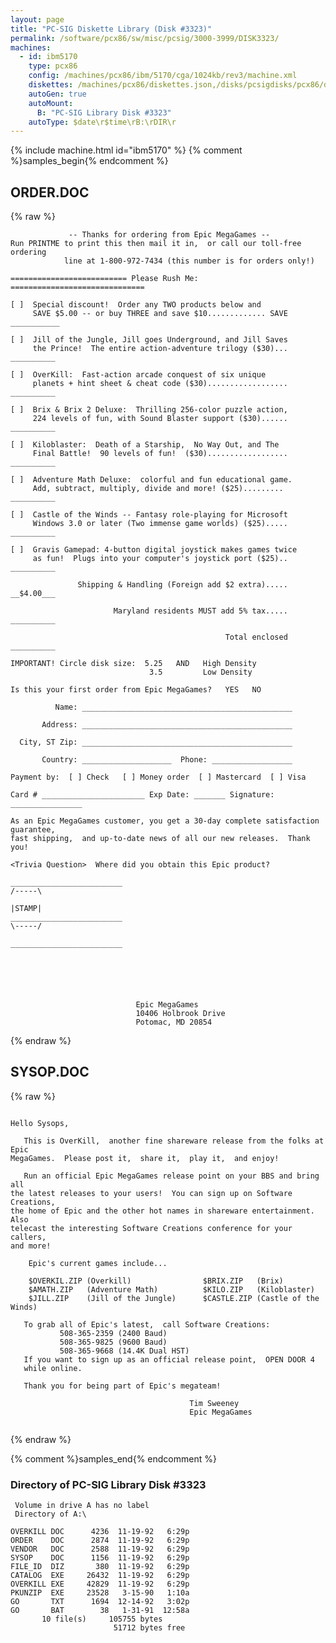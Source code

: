 ```yaml
---
layout: page
title: "PC-SIG Diskette Library (Disk #3323)"
permalink: /software/pcx86/sw/misc/pcsig/3000-3999/DISK3323/
machines:
  - id: ibm5170
    type: pcx86
    config: /machines/pcx86/ibm/5170/cga/1024kb/rev3/machine.xml
    diskettes: /machines/pcx86/diskettes.json,/disks/pcsigdisks/pcx86/diskettes.json
    autoGen: true
    autoMount:
      B: "PC-SIG Library Disk #3323"
    autoType: $date\r$time\rB:\rDIR\r
---
```


{% include machine.html id="ibm5170" %}
{% comment %}samples_begin{% endcomment %}

## ORDER.DOC

{% raw %}
```
             -- Thanks for ordering from Epic MegaGames --
Run PRINTME to print this then mail it in,  or call our toll-free ordering
            line at 1-800-972-7434 (this number is for orders only!)

========================== Please Rush Me: ==============================

[ ]  Special discount!  Order any TWO products below and
     SAVE $5.00 -- or buy THREE and save $10............. SAVE ___________

[ ]  Jill of the Jungle, Jill goes Underground, and Jill Saves
     the Prince!  The entire action-adventure trilogy ($30)... __________

[ ]  OverKill:  Fast-action arcade conquest of six unique
     planets + hint sheet & cheat code ($30).................. __________

[ ]  Brix & Brix 2 Deluxe:  Thrilling 256-color puzzle action,
     224 levels of fun, with Sound Blaster support ($30)...... __________

[ ]  Kiloblaster:  Death of a Starship,  No Way Out, and The
     Final Battle!  90 levels of fun!  ($30).................. __________

[ ]  Adventure Math Deluxe:  colorful and fun educational game.
     Add, subtract, multiply, divide and more! ($25).........  __________

[ ]  Castle of the Winds -- Fantasy role-playing for Microsoft
     Windows 3.0 or later (Two immense game worlds) ($25)..... __________

[ ]  Gravis Gamepad: 4-button digital joystick makes games twice
     as fun!  Plugs into your computer's joystick port ($25).. __________

               Shipping & Handling (Foreign add $2 extra)..... __$4.00___

                       Maryland residents MUST add 5% tax..... __________

                                                Total enclosed __________

IMPORTANT! Circle disk size:  5.25   AND   High Density
                               3.5         Low Density

Is this your first order from Epic MegaGames?   YES   NO

          Name: _______________________________________________

       Address: _______________________________________________

  City, ST Zip: _______________________________________________

       Country: ____________________  Phone: __________________

Payment by:  [ ] Check   [ ] Money order  [ ] Mastercard  [ ] Visa

Card # _______________________ Exp Date: _______ Signature: ________________

As an Epic MegaGames customer, you get a 30-day complete satisfaction guarantee,
fast shipping,  and up-to-date news of all our new releases.  Thank you!

<Trivia Question>  Where did you obtain this Epic product?

_________________________                                              /-----\
                                                                       |STAMP|
_________________________                                              \-----/

_________________________






                            Epic MegaGames
                            10406 Holbrook Drive
                            Potomac, MD 20854

```
{% endraw %}

## SYSOP.DOC

{% raw %}
```

Hello Sysops,

   This is OverKill,  another fine shareware release from the folks at Epic
MegaGames.  Please post it,  share it,  play it,  and enjoy!

   Run an official Epic MegaGames release point on your BBS and bring all
the latest releases to your users!  You can sign up on Software Creations,
the home of Epic and the other hot names in shareware entertainment.  Also
telecast the interesting Software Creations conference for your callers,
and more!

    Epic's current games include...

    $OVERKIL.ZIP (Overkill)                $BRIX.ZIP   (Brix)
    $AMATH.ZIP   (Adventure Math)          $KILO.ZIP   (Kiloblaster)
    $JILL.ZIP    (Jill of the Jungle)      $CASTLE.ZIP (Castle of the Winds)

   To grab all of Epic's latest,  call Software Creations:
           508-365-2359 (2400 Baud)
           508-365-9825 (9600 Baud)
           508-365-9668 (14.4K Dual HST)
   If you want to sign up as an official release point,  OPEN DOOR 4
   while online.

   Thank you for being part of Epic's megateam!

                                        Tim Sweeney
                                        Epic MegaGames


```
{% endraw %}

{% comment %}samples_end{% endcomment %}

### Directory of PC-SIG Library Disk #3323

     Volume in drive A has no label
     Directory of A:\

    OVERKILL DOC      4236  11-19-92   6:29p
    ORDER    DOC      2874  11-19-92   6:29p
    VENDOR   DOC      2588  11-19-92   6:29p
    SYSOP    DOC      1156  11-19-92   6:29p
    FILE_ID  DIZ       380  11-19-92   6:29p
    CATALOG  EXE     26432  11-19-92   6:29p
    OVERKILL EXE     42829  11-19-92   6:29p
    PKUNZIP  EXE     23528   3-15-90   1:10a
    GO       TXT      1694  12-14-92   3:02p
    GO       BAT        38   1-31-91  12:58a
           10 file(s)     105755 bytes
                           51712 bytes free
